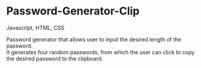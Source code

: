 # Password-Generator-Clip

Javascript, HTML, CSS

Password generator that allows user to input the desired length of the password.<br>
It generates four random passwords, from which the user can click to copy the desired password to the clipboard.
